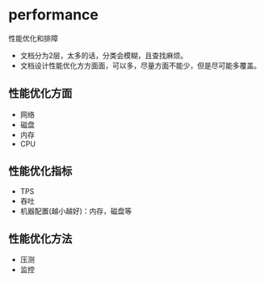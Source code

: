 # performance
性能优化和排障

* 文档分为2层，太多的话，分类会模糊，且查找麻烦。
* 文档设计性能优化方方面面，可以多，尽量方面不能少，但是尽可能多覆盖。


## 性能优化方面

* 网络
* 磁盘
* 内存
* CPU

## 性能优化指标

* TPS
* 吞吐
* 机器配置(越小越好)：内存，磁盘等

## 性能优化方法

* 压测
* 监控